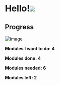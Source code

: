 <h1>Hello!<img src="https://i.pinimg.com/736x/4c/12/96/4c12968f8b216a2a87425c7f81248176.jpg"></h1> 


<h2>Progress</h2>

![image](https://github.com/user-attachments/assets/4201ac21-ee61-48cf-a112-ce1e312dabcf)


<b>Modules I want to do: 4<b/>
  
<b>Modules done: 4</b>

<b>Modules needed: 6<b/>

<b>Modules left: 2<b/>
